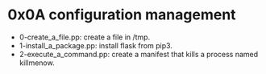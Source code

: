 # 0x0A configuration management
* 0-create_a_file.pp: create a file in /tmp.
* 1-install_a_package.pp: install flask from pip3.
* 2-execute_a_command.pp: create a manifest that kills a process named killmenow.
